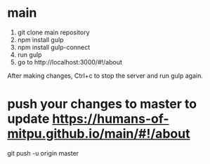 # main

1. git clone main repository
2. npm install gulp
3. npm install gulp-connect
4. run gulp
5. go to http://localhost:3000/#!/about

After making changes, Ctrl+c to stop the server and run gulp again.

# push your changes to master to update https://humans-of-mitpu.github.io/main/#!/about

git push -u origin master
